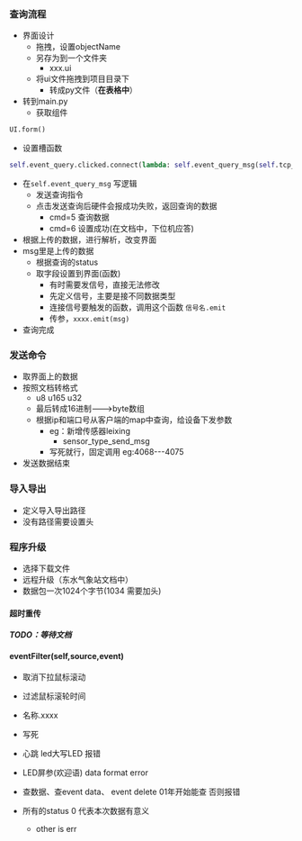 ### 查询流程
- 界面设计
	- 拖拽，设置objectName
	- 另存为到一个文件夹
		- xxx.ui
	- 将ui文件拖拽到项目目录下
		- 转成py文件（**在表格中**）
- 转到main.py
	- 获取组件
```python
UI.form()
```
- 设置槽函数
```python
self.event_query.clicked.connect(lambda: self.event_query_msg(self.tcp_pitch_ip,self.tcp_pitch_port))
```
- 在`self.event_query_msg` 写逻辑
	- 发送查询指令
	- 点击发送查询后硬件会报成功失败，返回查询的数据
		- cmd=5 查询数据
		- cmd=6 设置成功(在文档中，下位机应答)
- 根据上传的数据，进行解析，改变界面
- msg里是上传的数据
	- 根据查询的status
	- 取字段设置到界面(函数)
		- 有时需要发信号，直接无法修改
		- 先定义信号，主要是接不同数据类型
		- 连接信号要触发的函数，调用这个函数 `信号名.emit`
		- 传参，`xxxx.emit(msg)`
- 查询完成
### 发送命令
- 取界面上的数据
- 按照文档转格式
	- u8 u165 u32
	- 最后转成16进制--->byte数组
	- 根据ip和端口号从客户端的map中查询，给设备下发参数
		- eg：新增传感器leixing
			- sensor_type_send_msg
		- 写死就行，固定调用 eg:4068---4075
- 发送数据结束
### 导入导出
 - 定义导入导出路径
 - 没有路径需要设置头
### 程序升级
- 选择下载文件
- 远程升级（东水气象站文档中）
- 数据包一次1024个字节(1034 需要加头)
#### 超时重传
***TODO：等待文档***

#### eventFilter(self,source,event)
- 取消下拉鼠标滚动
- 过滤鼠标滚轮时间
- 名称.xxxx 
- 写死


- 心跳 led大写LED 报错
- LED屏参(欢迎语) data format error
- 查数据、查event data、 event delete  01年开始能查 否则报错
- 所有的status 0 代表本次数据有意义
	- other is err

